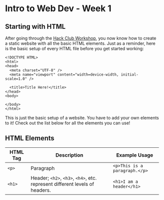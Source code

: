 # Intro to Web Dev - Week 1

## Starting with HTML
After going through the [Hack Club Workshop](https://hackclub.com/workshops/personal_website), you now know how to create a static website with all the basic HTML elements. Just as a reminder, here is the basic setup of every HTML file before you get started working:
```
<!DOCTYPE HTML>
<html>
<head>
  <meta charset="UTF-8" />
  <meta name="viewport" content="width=device-width, initial-scale=1.0" />

  <title>Title Here!</title>
</head>
<body>

</body>
</html>
```
This is just the basic setup of a website. You have to add your own elements to it! Check out the list below for all the elements you can use!

## HTML Elements
| HTML Tag   | Description                                                           | Example Usage                  |
| ---------- | --------------------------------------------------------------------- | ------------------------------ |
| `<p>`      | Paragraph                                                             | `<p>This is a paragraph.</p>`  |
| `<h1>`     | Header; `<h2>`, `<h3>`, `<h4>`, etc. represent different levels of headers. | `<h1>I am a header</h1>` |
